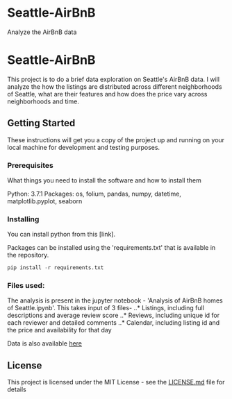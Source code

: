 # Seattle-AirBnB
Analyze the AirBnB data
# Seattle-AirBnB

This project is to do a brief data exploration on Seattle's AirBnB data. I will analyze the how the listings are distributed across different neighborhoods of Seattle, what are their features and how does the price vary across neighborhoods and time.

## Getting Started

These instructions will get you a copy of the project up and running on your local machine for development and testing purposes.

### Prerequisites

What things you need to install the software and how to install them

Python: 3.7.1
Packages: os, folium, pandas, numpy, datetime, matplotlib.pyplot, seaborn


### Installing

You can install python from this [link].

Packages can be installed using the 'requirements.txt' that is available in the repository.

```python
pip install -r requirements.txt
```

### Files used:
The analysis is present in the jupyter notebook - 'Analysis of AirBnB homes of Seattle.ipynb'. This takes input of 3 files-
..* Listings, including full descriptions and average review score
..* Reviews, including unique id for each reviewer and detailed comments
..* Calendar, including listing id and the price and availability for that day

Data is also available [here](https://www.kaggle.com/airbnb/seattle/data)


## License

This project is licensed under the MIT License - see the [LICENSE.md](LICENSE.md) file for details
